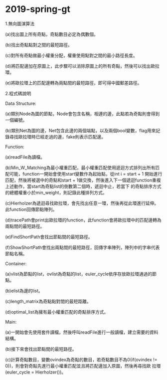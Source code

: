 # 2019-spring-gt
1.無向圖演算法

(a)找出圖上所有奇點，奇點數目必定為偶數個。

(b)找出奇點點對之間的最短路徑。

(c)對所有奇點做最小權重分配，權重使用點對之間的最小路徑長度。

(d)將匹配邊加在原圖上，此步驟可以消除原圖上的所有奇點，然後可以找出歐拉環。

(e)將歐拉環上的匹配邊轉為兩點間的最短路徑，即可得中國郵差路徑。

2.程式碼說明

Data Structure:

  (a)類別Node為圖的節點，Node會包含名稱，相連的邊，此點若為奇點則會得到一個編號。
  
  (b)類別Net為圖的邊，Net包含此邊的兩個端點，以及兩個bool變數，flag用來記錄尋找歐拉環時已經走過的邊，fake則表示匹配邊。

Function:

  (a)readFile為讀檔。
  
  (b)Min_W_Matching為最小權重匹配，最小權重匹配使用遞迴方式排列出所有匹配可能，function一開始會使用start變數作為起始點，從int i = start + 1
開始進行匹配，然後將被選中的奇點和start + 1做交換，然後進入下一個遞迴function重複上述動作，當start為奇點list的倒數第二個時，遞迴中止，若當下
的奇點排序方式的總體權重小於min_weight，則記錄此種排列方式。

  (c)Hierholzer為遞迴尋找歐拉環，會先找出任意一環，然後再從此環進行延伸。此function回傳節點陣列。
  
  (d)tracePath會print出歐拉環的function，此function會將歐拉環中的匹配邊轉為兩點間的最短路徑。
  
  (e)FindShortPath會找出節點間的最短路徑。
  
  (f)ShowShortPath會找出兩點間的最短路徑，回傳字串陣列，陣列中的字串代表節點名稱。

Container:

  (a)vlist為節點的list，ovlist為奇點的list，euler_cycle依序存放歐拉環通過的節點。
  
  (b)elist為邊的list。
  
  (c)length_matrix為奇點點對間的最短距離。
  
  (d)optimal_list為擁有最小權重匹配的奇點排序方式。

Main:

  (a)一開始會先使用套件讀檔，然後呼叫readFile進行一般讀檔，建立需要的資料結構。
  
  (b)接下來會找出節點間的最短路徑。
  
  (c)計算奇點數目，變數ovindex為奇點的數目，若奇點數目不為0(if(ovindex != 0))，則會對奇點先進行最小權重匹配並且將匹配邊加入原圖，然後再尋找歐
拉環(euler_cycle = Hierholzer())。
